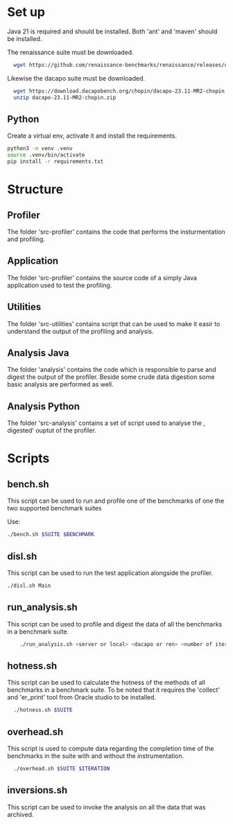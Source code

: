 # Set up
Java 21 is required and should be installed.
Both 'ant' and 'maven' should be installed.

The renaissance suite must be downloaded.
```bash
  wget https://github.com/renaissance-benchmarks/renaissance/releases/download/v0.16.0/renaissance-gpl-0.16.0.jar
```

Likewise the dacapo suite must be downloaded.
```bash
  wget https://download.dacapobench.org/chopin/dacapo-23.11-MR2-chopin.zip
  unzip dacapo-23.11-MR2-chopin.zip
```

## Python
Create a virtual env, activate it and install the requirements.
```bash
python3 -m venv .venv
source .venv/bin/activate
pip install -r requirements.txt
```


# Structure
## Profiler
The folder 'src-profiler' contains the code that performs the insturmentation and profiling.

## Application
The folder 'src-profiler' contains the source code of a simply Java application used to test the profiling.

## Utilities
The folder 'src-utilities' contains script that can be used to make it easir to understand the output of the profiling and analysis.

## Analysis Java
The folder 'analysis' contains the code which is responsible to parse and digest the output of the profiler.
Beside some crude data digestion some basic analysis are performed as well.

## Analysis Python
The folder 'src-analysis' contains a set of script used to analyse the , digested' ouptut of the profiler.

# Scripts
## bench.sh
This script can be used to run and profile one of the benchmarks of one the two supported benchmark suites 

Use:
```bash
./bench.sh $SUITE $BENCHMARK
```

## disl.sh
This script can be used to run the test application alongside the profiler.
```bash
./disl.sh Main
```

## run_analysis.sh
This script can be used to profile and digest the data of  all the benchmarks in a benchmark suite.
```bash
	./run_analysis.sh <server or local> <dacapo or ren> <number of iterations per benchmark>
```

## hotness.sh
This script can be used to calculate the hotness of the methods of all benchmarks in a benchmark suite.
To be noted that it requires the 'collect' and 'er_print' tool from Oracle studio to be installed.
```bash
  ./hotness.sh $SUITE
```

## overhead.sh
This script is used to compute data regarding the completion time of the benchmarks in the suite with and without the instrumentation.
```bash
  ./overhead.sh $SUITE $ITERATION
```

## inversions.sh
This script can be used to invoke the analysis on all the data that was archived.

